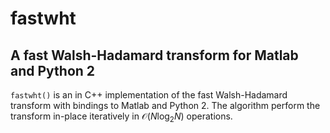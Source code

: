 # fastwht
## A fast Walsh-Hadamard transform for Matlab and Python 2

`fastwht()` is an in C++ implementation of the fast Walsh-Hadamard transform 
with bindings to Matlab and Python 2. The algorithm perform the transform 
in-place iteratively in $\mathcal{O}(N \log_{2} N)$ operations. 





